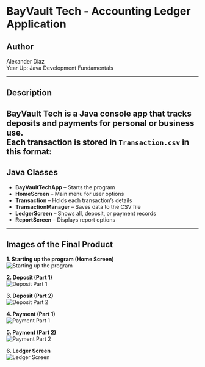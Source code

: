 # BayVault Tech - Accounting Ledger Application

## Author  
Alexander Diaz  
Year Up: Java Development Fundamentals  

---

## Description  
BayVault Tech is a Java console app that tracks deposits and payments for personal or business use.  
Each transaction is stored in `Transaction.csv` in this format:  
---

## Java Classes  
- **BayVaultTechApp** – Starts the program  
- **HomeScreen** – Main menu for user options  
- **Transaction** – Holds each transaction’s details  
- **TransactionManager** – Saves data to the CSV file  
- **LedgerScreen** – Shows all, deposit, or payment records  
- **ReportScreen** – Displays report options

---

## Images of the Final Product

**1. Starting up the program (Home Screen)**  
![Starting up the program](./Image/1.Starting%20up%20the%20program(HomeScreen).png)

**2. Deposit (Part 1)**  
![Deposit Part 1](./Image/2.Depsoit(Part%201).png)

**3. Deposit (Part 2)**  
![Deposit Part 2](./Image/3.Depsoit(Part%202).png)

**4. Payment (Part 1)**  
![Payment Part 1](./Image/4.Payment(Part%201).png)

**5. Payment (Part 2)**  
![Payment Part 2](./Image/5.Payment(Part%202).png)

**6. Ledger Screen**  
![Ledger Screen](./Image/6.Ledger%20Screen.png)








